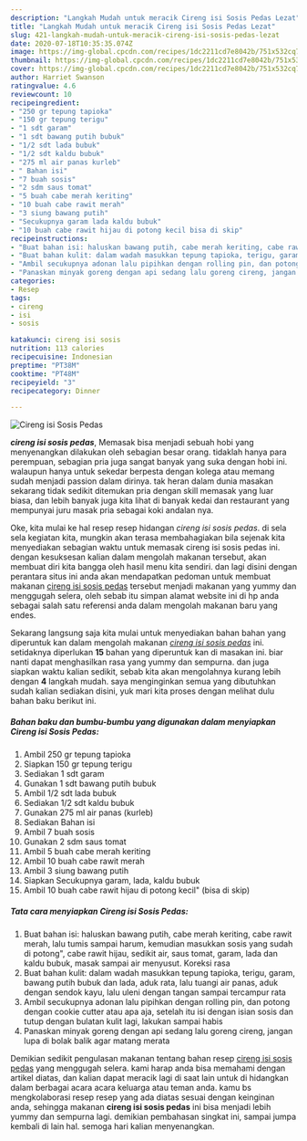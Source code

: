 ```yaml
---
description: "Langkah Mudah untuk meracik Cireng isi Sosis Pedas Lezat"
title: "Langkah Mudah untuk meracik Cireng isi Sosis Pedas Lezat"
slug: 421-langkah-mudah-untuk-meracik-cireng-isi-sosis-pedas-lezat
date: 2020-07-18T10:35:35.074Z
image: https://img-global.cpcdn.com/recipes/1dc2211cd7e8042b/751x532cq70/cireng-isi-sosis-pedas-foto-resep-utama.jpg
thumbnail: https://img-global.cpcdn.com/recipes/1dc2211cd7e8042b/751x532cq70/cireng-isi-sosis-pedas-foto-resep-utama.jpg
cover: https://img-global.cpcdn.com/recipes/1dc2211cd7e8042b/751x532cq70/cireng-isi-sosis-pedas-foto-resep-utama.jpg
author: Harriet Swanson
ratingvalue: 4.6
reviewcount: 10
recipeingredient:
- "250 gr tepung tapioka"
- "150 gr tepung terigu"
- "1 sdt garam"
- "1 sdt bawang putih bubuk"
- "1/2 sdt lada bubuk"
- "1/2 sdt kaldu bubuk"
- "275 ml air panas kurleb"
- " Bahan isi"
- "7 buah sosis"
- "2 sdm saus tomat"
- "5 buah cabe merah keriting"
- "10 buah cabe rawit merah"
- "3 siung bawang putih"
- "Secukupnya garam lada kaldu bubuk"
- "10 buah cabe rawit hijau di potong kecil bisa di skip"
recipeinstructions:
- "Buat bahan isi: haluskan bawang putih, cabe merah keriting, cabe rawit merah, lalu tumis sampai harum, kemudian masukkan sosis yang sudah di potong&#34;, cabe rawit hijau, sedikit air, saus tomat, garam, lada dan kaldu bubuk, masak sampai air menyusut. Koreksi rasa"
- "Buat bahan kulit: dalam wadah masukkan tepung tapioka, terigu, garam, bawang putih bubuk dan lada, aduk rata, lalu tuangi air panas, aduk dengan sendok kayu, lalu uleni dengan tangan sampai tercampur rata"
- "Ambil secukupnya adonan lalu pipihkan dengan rolling pin, dan potong dengan cookie cutter atau apa aja, setelah itu isi dengan isian sosis dan tutup dengan bulatan kulit lagi, lakukan sampai habis"
- "Panaskan minyak goreng dengan api sedang lalu goreng cireng, jangan lupa di bolak balik agar matang merata"
categories:
- Resep
tags:
- cireng
- isi
- sosis

katakunci: cireng isi sosis 
nutrition: 113 calories
recipecuisine: Indonesian
preptime: "PT38M"
cooktime: "PT48M"
recipeyield: "3"
recipecategory: Dinner

---
```



![Cireng isi Sosis Pedas](https://img-global.cpcdn.com/recipes/1dc2211cd7e8042b/751x532cq70/cireng-isi-sosis-pedas-foto-resep-utama.jpg)

<b><i>cireng isi sosis pedas</i></b>, Memasak bisa menjadi sebuah hobi yang menyenangkan dilakukan oleh sebagian besar orang. tidaklah hanya para perempuan, sebagian pria juga sangat banyak yang suka dengan hobi ini. walaupun hanya untuk sekedar berpesta dengan kolega atau memang sudah menjadi passion dalam dirinya. tak heran dalam dunia masakan sekarang tidak sedikit ditemukan pria dengan skill memasak yang luar biasa, dan lebih banyak juga kita lihat di banyak kedai dan restaurant yang mempunyai juru masak pria sebagai koki andalan nya.

Oke, kita mulai ke hal resep resep hidangan <i>cireng isi sosis pedas</i>. di sela sela kegiatan kita, mungkin akan terasa membahagiakan bila sejenak kita menyediakan sebagian waktu untuk memasak cireng isi sosis pedas ini. dengan kesuksesan kalian dalam mengolah makanan tersebut, akan membuat diri kita bangga oleh hasil menu kita sendiri. dan lagi disini dengan perantara situs ini anda akan mendapatkan pedoman untuk membuat makanan <u>cireng isi sosis pedas</u> tersebut menjadi makanan yang yummy dan menggugah selera, oleh sebab itu simpan alamat website ini di hp anda sebagai salah satu referensi anda dalam mengolah makanan baru yang endes.




Sekarang langsung saja kita mulai untuk menyediakan bahan bahan yang diperuntuk kan dalam mengolah makanan <u><i>cireng isi sosis pedas</i></u> ini. setidaknya diperlukan <b>15</b> bahan yang diperuntuk kan di masakan ini. biar nanti dapat menghasilkan rasa yang yummy dan sempurna. dan juga siapkan waktu kalian sedikit, sebab kita akan mengolahnya kurang lebih dengan <b>4</b> langkah mudah. saya menginginkan semua yang dibutuhkan sudah kalian sediakan disini, yuk mari kita proses dengan melihat dulu bahan baku berikut ini.

<!--inarticleads1-->

##### Bahan baku dan bumbu-bumbu yang digunakan dalam menyiapkan Cireng isi Sosis Pedas:

1. Ambil 250 gr tepung tapioka
1. Siapkan 150 gr tepung terigu
1. Sediakan 1 sdt garam
1. Gunakan 1 sdt bawang putih bubuk
1. Ambil 1/2 sdt lada bubuk
1. Sediakan 1/2 sdt kaldu bubuk
1. Gunakan 275 ml air panas (kurleb)
1. Sediakan  Bahan isi
1. Ambil 7 buah sosis
1. Gunakan 2 sdm saus tomat
1. Ambil 5 buah cabe merah keriting
1. Ambil 10 buah cabe rawit merah
1. Ambil 3 siung bawang putih
1. Siapkan Secukupnya garam, lada, kaldu bubuk
1. Ambil 10 buah cabe rawit hijau di potong kecil&#34; (bisa di skip)




<!--inarticleads2-->

##### Tata cara menyiapkan Cireng isi Sosis Pedas:

1. Buat bahan isi: haluskan bawang putih, cabe merah keriting, cabe rawit merah, lalu tumis sampai harum, kemudian masukkan sosis yang sudah di potong&#34;, cabe rawit hijau, sedikit air, saus tomat, garam, lada dan kaldu bubuk, masak sampai air menyusut. Koreksi rasa
1. Buat bahan kulit: dalam wadah masukkan tepung tapioka, terigu, garam, bawang putih bubuk dan lada, aduk rata, lalu tuangi air panas, aduk dengan sendok kayu, lalu uleni dengan tangan sampai tercampur rata
1. Ambil secukupnya adonan lalu pipihkan dengan rolling pin, dan potong dengan cookie cutter atau apa aja, setelah itu isi dengan isian sosis dan tutup dengan bulatan kulit lagi, lakukan sampai habis
1. Panaskan minyak goreng dengan api sedang lalu goreng cireng, jangan lupa di bolak balik agar matang merata




Demikian sedikit pengulasan makanan tentang bahan resep <u>cireng isi sosis pedas</u> yang menggugah selera. kami harap anda bisa memahami dengan artikel diatas, dan kalian dapat meracik lagi di saat lain untuk di hidangkan dalam berbagai acara acara keluarga atau teman anda. kamu bs mengkolaborasi resep resep yang ada diatas sesuai dengan keinginan anda, sehingga makanan <b>cireng isi sosis pedas</b> ini bisa menjadi lebih yummy dan sempurna lagi. demikian pembahasan singkat ini, sampai jumpa kembali di lain hal. semoga hari kalian menyenangkan.
